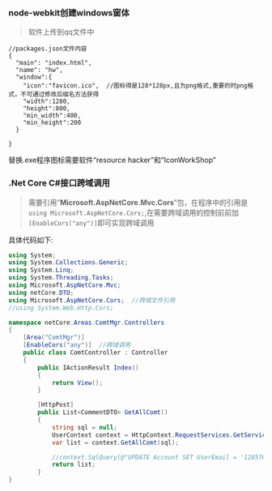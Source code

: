 ### node-webkit创建windows窗体
> 软件上传到qq文件中

```
//packages.json文件内容
{
  "main": "index.html",
  "name": "hw",
  "window":{
    "icon":"favicon.ico",  //图标得是128*128px,且为png格式,重要的时png格式，不可通过修改后缀名方法获得
    "width":1280,
    "height":800,
    "min_width":400,
    "min_height":200
  }

}
```

替换.exe程序图标需要软件“resource hacker”和“IconWorkShop”



### .Net Core C#接口跨域调用

> 需要引用“**Microsoft.AspNetCore.Mvc.Cors**”包，在程序中的引用是 `using Microsoft.AspNetCore.Cors;`,在需要跨域调用的控制前前加`[EnableCors("any")]`即可实现跨域调用

具体代码如下:
```c#
using System;
using System.Collections.Generic;
using System.Linq;
using System.Threading.Tasks;
using Microsoft.AspNetCore.Mvc;
using netCore.DTO;
using Microsoft.AspNetCore.Cors;  //跨域文件引用
//using System.Web.Http.Cors;

namespace netCore.Areas.ComtMgr.Controllers
{
    [Area("ComtMgr")]
    [EnableCors("any")]  //跨域调用
    public class ComtController : Controller
    {
        public IActionResult Index()
        {
            return View();
        }

        [HttpPost]
        public List<CommentDTO> GetAllComt()
        {
            string sql = null;
            UserContext context = HttpContext.RequestServices.GetService(typeof(UserContext)) as UserContext;
            var list = context.GetAllComt(sql);

            //context.SqlQuery(@"UPDATE Account SET UserEmail = '1285707427@163.com' WHERE UserName = 'Arthas'");
            return list;
        }
}
```